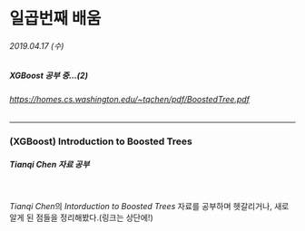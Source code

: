 # 일곱번째 배움
###### 2019.04.17 (수)
##### XGBoost 공부 중...(2)
###### https://homes.cs.washington.edu/~tqchen/pdf/BoostedTree.pdf

---------

### (XGBoost) Introduction to Boosted Trees
##### Tianqi Chen 자료 공부
<br>

*Tianqi Chen*의 *Intorduction to Boosted Trees* 자료를 공부하며 헷갈리거나, 새로 알게 된 점들을 정리해봤다.(링크는 상단에!)  

 
